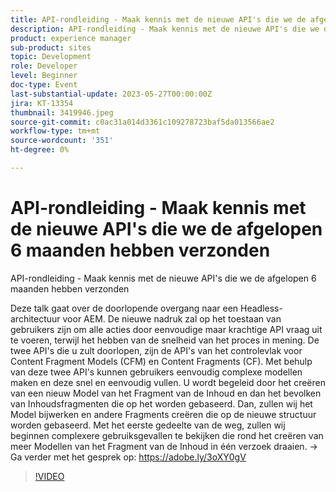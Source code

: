 ```yaml
---
title: API-rondleiding - Maak kennis met de nieuwe API's die we de afgelopen 6 maanden hebben verzonden
description: API-rondleiding - Maak kennis met de nieuwe API's die we de afgelopen 6 maanden hebben verzonden. Deze talk gaat over de voortdurende overgang naar een Headless-architectuur voor AEM. De nieuwe nadruk zal op het toestaan van gebruikers zijn om alle acties door eenvoudige maar krachtige API vraag uit te voeren, terwijl het hebben van de snelheid van het proces in mening. De twee API's die u zult doorlopen, zijn de API's van het controlevlak voor Content Fragment Models (CFM) en Content Fragments (CF). Met behulp van deze twee API's kunnen gebruikers eenvoudig complexe modellen maken en deze snel en eenvoudig vullen. U wordt begeleid door het creëren van een nieuw Model van het Fragment van de Inhoud en dan het bevolken van Inhoudsfragmenten die op het worden gebaseerd. Dan, zullen wij het Model bijwerken en andere Fragments creëren die op de nieuwe structuur worden gebaseerd. Met het eerste gedeelte van de weg, zullen wij beginnen complexere gebruiksgevallen te bekijken die rond het creëren van meer Modellen van het Fragment van de Inhoud in één verzoek draaien.
product: experience manager
sub-product: sites
topic: Development
role: Developer
level: Beginner
doc-type: Event
last-substantial-update: 2023-05-27T00:00:00Z
jira: KT-13354
thumbnail: 3419946.jpeg
source-git-commit: c0ac31a014d3361c109278723baf5da013566ae2
workflow-type: tm+mt
source-wordcount: '351'
ht-degree: 0%

---
```



# API-rondleiding - Maak kennis met de nieuwe API&#39;s die we de afgelopen 6 maanden hebben verzonden

API-rondleiding - Maak kennis met de nieuwe API&#39;s die we de afgelopen 6 maanden hebben verzonden

Deze talk gaat over de doorlopende overgang naar een Headless-architectuur voor AEM. De nieuwe nadruk zal op het toestaan van gebruikers zijn om alle acties door eenvoudige maar krachtige API vraag uit te voeren, terwijl het hebben van de snelheid van het proces in mening. De twee API&#39;s die u zult doorlopen, zijn de API&#39;s van het controlevlak voor Content Fragment Models (CFM) en Content Fragments (CF). Met behulp van deze twee API&#39;s kunnen gebruikers eenvoudig complexe modellen maken en deze snel en eenvoudig vullen. U wordt begeleid door het creëren van een nieuw Model van het Fragment van de Inhoud en dan het bevolken van Inhoudsfragmenten die op het worden gebaseerd. Dan, zullen wij het Model bijwerken en andere Fragments creëren die op de nieuwe structuur worden gebaseerd. Met het eerste gedeelte van de weg, zullen wij beginnen complexere gebruiksgevallen te bekijken die rond het creëren van meer Modellen van het Fragment van de Inhoud in één verzoek draaien. → Ga verder met het gesprek op: https://adobe.ly/3oXY0gV

>[!VIDEO](https://video.tv.adobe.com/v/3419946/?learn=on)
